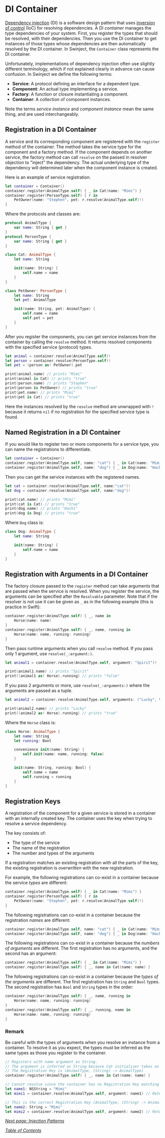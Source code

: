 # DI Container

[Dependency injection](https://en.wikipedia.org/wiki/Dependency_injection) (DI) is a software design pattern that uses [inversion of control](https://en.wikipedia.org/wiki/Inversion_of_control) (IoC) for resolving dependencies. A DI _container_ manages the type dependencies of your system. First, you register the  types that should be resolved, with their dependencies. Then you use the DI container to get instances of those types whose dependencies are then automatically resolved by the DI container. In Swinject, the `Container` class represents the DI container.

Unfortunately, implementations of dependency injection often use slightly different terminology, which if not explained clearly in advance can cause confusion. In Swinject we define the following terms:

* **Service**: A protocol defining an interface for a dependent type.
* **Component**: An actual type implementing a service.
* **Factory**: A function or closure instantiating a component.
* **Container**: A collection of component instances.

Note the terms _service instance_ and _component instance_ mean the same thing, and are used interchangeably.

## Registration in a DI Container

A service and its corresponding component are registered with the `register` method of the container. The method takes the service type for the component and a factory method. If the component depends on another service, the factory method can call `resolve` on the passed in resolver objection to "inject" the dependency. The actual underlying type of the dependency will determined later when the component instance is created.

Here is an example of service registration.

```swift
let container = Container()
container.register(AnimalType.self) { _ in Cat(name: "Mimi") }
container.register(PersonType.self) { r in
    PetOwner(name: "Stephen", pet: r.resolve(AnimalType.self)!)
}
```

Where the protocols and classes are:

```swift
protocol AnimalType {
    var name: String { get }
}
protocol PersonType {
    var name: String { get }
}

class Cat: AnimalType {
    let name: String

    init(name: String) {
        self.name = name
    }
}

class PetOwner: PersonType {
    let name: String
    let pet: AnimalType

    init(name: String, pet: AnimalType) {
        self.name = name
        self.pet = pet
    }
}
```

After you register the components, you can get service instances from the container by calling the `resolve` method. It returns resolved components with the specified service (protocol) types.

```swift
let animal = container.resolve(AnimalType.self)!
let person = container.resolve(PersonType.self)!
let pet = (person as! PetOwner).pet

print(animal.name) // prints "Mimi"
print(animal is Cat) // prints "true"
print(person.name) // prints "Stephen"
print(person is PetOwner) // prints "true"
print(pet.name) // prints "Mimi"
print(pet is Cat) // prints "true"
```

Here the instances resolved by the `resolve` method are unwrapped with `!` because it returns `nil` if no registration for the specified service type is found.

## Named Registration in a DI Container

If you would like to register two or more components for a service type, you can name the registrations to differentiate.

```swift
let container = Container()
container.register(AnimalType.self, name: "cat") { _ in Cat(name: "Mimi") }
container.register(AnimalType.self, name: "dog") { _ in Dog(name: "Hachi") }
```

Then you can get the service instances with the registered names.

```swift
let cat = container.resolve(AnimalType.self, name:"cat")!
let dog = container.resolve(AnimalType.self, name:"dog")!

print(cat.name) // prints "Mimi"
print(cat is Cat) // prints "true"
print(dog.name) // prints "Hachi"
print(dog is Dog) // prints "true"
```

Where `Dog` class is:

```swift
class Dog: AnimalType {
    let name: String

    init(name: String) {
        self.name = name
    }
}
```

## Registration with Arguments in a DI Container

The factory closure passed to the `register` method can take arguments that are passed when the service is resolved. When you register the service, the arguments can be specified after the `Resolvable` parameter. Note that if the resolver is not use it can be given as `_` as in the following example (this is practice in  Swift):

```swift
container.register(AnimalType.self) { _, name in
    Horse(name: name)
}
container.register(AnimalType.self) { _, name, running in
    Horse(name: name, running: running)
}
```

Then pass runtime arguments when you call `resolve` method. If you pass only 1 argument, use `resolve(_:argument:)`.

```swift
let animal1 = container.resolve(AnimalType.self, argument: "Spirit")!

print(animal1.name) // prints "Spirit"
print((animal1 as! Horse).running) // prints "false"
```

If you pass 2 arguments or more, use `resolve(_:arguments:)` where the arguments are passed as a tuple.

```swift
let animal2 = container.resolve(AnimalType.self, arguments: ("Lucky", true))!

print(animal2.name) // prints "Lucky"
print((animal2 as! Horse).running) // prints "true"
```

Where the `Horse` class is:

```swift
class Horse: AnimalType {
    let name: String
    let running: Bool

    convenience init(name: String) {
        self.init(name: name, running: false)
    }

    init(name: String, running: Bool) {
        self.name = name
        self.running = running
    }
}
```

## Registration Keys

A registration of the component for a given service is stored in a container with an internally created key. The container uses the key when trying to resolve a service dependency.

The key consists of:

* The type of the service
* The name of the registration
* The number and types of the arguments

If a registration matches an existing registration with all the parts of the key, the existing registration is _overwritten_ with the new registration.

For example, the following registrations can co-exist in a container because the service _types_ are different:

```swift
container.register(AnimalType.self) { _ in Cat(name: "Mimi") }
container.register(PersonType.self) { r in
    PetOwner(name: "Stephen", pet: r.resolve(AnimalType.self)!)
}
```

The following registrations can co-exist in a container because the registration _names_ are different:

```swift
container.register(AnimalType.self, name: "cat") { _ in Cat(name: "Mimi") }
container.register(AnimalType.self, name: "dog") { _ in Dog(name: "Hachi") }
```

The following registrations can co-exist in a container because the _numbers of arguments_ are different. The first registration has no arguments, and the second has an argument:

```swift
container.register(AnimalType.self) { _ in Cat(name: "Mimi") }
container.register(AnimalType.self) { _, name in Cat(name: name) }
```

The following registrations can co-exist in a container because the _types of the arguments_ are different. The first registration has `String` and `Bool` types. The second registration has `Bool` and `String` types in the order:

```swift
container.register(AnimalType.self) { _, name, running in
    Horse(name: name, running: running)
}
container.register(AnimalType.self) { _, running, name in
    Horse(name: name, running: running)
}
```

### Remark

Be careful with the types of arguments when you resolve an instance from a container. To resolve it as you expect, the types must be inferred as the same types as those you register to the container.

```swift
// Registers with name argument as String.
// The argument is inferred as String because Cat initializer takes an argument as String.
// The Registration Key is (AnimalType, (String) -> AnimalType)
container.register(AnimalType.self) { _, name in Cat(name: name) }

// Cannot resolve since the container has no Registration Key matching (AnimalType, (NSString) -> AnimalType)
let name1: NSString = "Mimi"
let mimi1 = container.resolve(AnimalType.self, argument: name1) // Returns nil.

// This is the correct Registration Key (AnimalType, (String) -> AnimalType)
let name2: String = "Mimi"
let mimi2 = container.resolve(AnimalType.self, argument: name2) // Returns a Cat instance.
```

_[Next page: Injection Patterns](InjectionPatterns.md)_

_[Table of Contents](README.md)_
